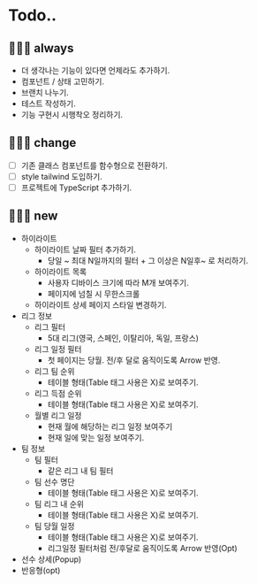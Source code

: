 # Todo..

## 👨🏻‍💻 always
- 더 생각나는 기능이 있다면 언제라도 추가하기.
- 컴포넌트 / 상태 고민하기.
- 브랜치 나누기.
- 테스트 작성하기.
- 기능 구현시 시행착오 정리하기.

## 👨🏻‍💻 change
- [ ] 기존 클래스 컴포넌트를 함수형으로 전환하기.
- [ ] style tailwind 도입하기.
- [ ] 프로젝트에 TypeScript 추가하기.

## 👨🏻‍💻 new
- 하이라이트
  - 하이라이트 날짜 필터 추가하기.
    - 당일 ~ 최대 N일까지의 필터 + 그 이상은 N일후~ 로 처리하기.
  - 하이라이트 목록
    - 사용자 디바이스 크기에 따라 M개 보여주기.
    - 페이지에 넘칠 시 무한스크롤
  - 하이라이트 상세 페이지 스타일 변경하기.
- 리그 정보
  - 리그 필터
    - 5대 리그(영국, 스페인, 이탈리아, 독일, 프랑스)
  - 리그 일정 필터
    - 첫 페이지는 당월. 전/후 달로 움직이도록 Arrow 반영.
  - 리그 팀 순위
    - 테이블 형태(Table 태그 사용은 X)로 보여주기.
  - 리그 득점 순위
    - 테이블 형태(Table 태그 사용은 X)로 보여주기.
  - 월별 리그 일정
    - 현재 월에 해당하는 리그 일정 보여주기
    - 현재 일에 맞는 일정 보여주기.
- 팀 정보
  - 팀 필터
    - 같은 리그 내 팀 필터
  - 팀 선수 명단
    - 테이블 형태(Table 태그 사용은 X)로 보여주기.
  - 팀 리그 내 순위
    - 테이블 형태(Table 태그 사용은 X)로 보여주기.
  - 팀 당월 일정
    - 테이블 형태(Table 태그 사용은 X)로 보여주기.
    - 리그일정 필터처럼 전/후달로 움직이도록 Arrow 반영(Opt)
- 선수 상세(Popup)
- 반응형(opt)